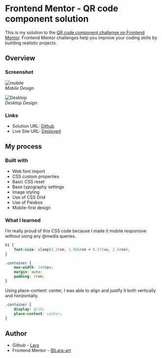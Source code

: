 # Frontend Mentor - QR code component solution

This is my solution to the [QR code component challenge on Frontend Mentor](https://www.frontendmentor.io/challenges/qr-code-component-iux_sIO_H). Frontend Mentor challenges help you improve your coding skills by building realistic projects. 


## Overview

### Screenshot

![mobile](https://github.com/Lara-art/QR-code-component/assets/62111495/402e7bc3-279a-4bef-b57d-62bac3fdf5ba)<br>
<i>Mobile Design</i>


![Desktop](https://github.com/Lara-art/QR-code-component/assets/62111495/ba689c62-176a-435e-8690-e13278592769)<br>
<i>Desktop Design</i>

### Links

- Solution URL: [Github](https://github.com/Lara-art/QR-code-component)
- Live Site URL: [Deployed](https://lara-art.github.io/QR-code-component/)

## My process

### Built with

- Web font import
- CSS custom properties
- Basic CSS reset
- Base typography settings
- Image styling
- Use of CSS Grid
- Use of Flexbox
- Mobile-first design


### What I learned

I’m really proud of this CSS code because I made it mobile responsive without using any @media queries.


```css
h1 {
    font-size: clamp(2.2rem, 1.986rem + 0.571vw, 2.5rem);
}

.container {
    max-width: 1440px;
    margin: auto;
    padding: 2rem;
}
```
Using place-content: center, I was able to align and justify it both vertically and horizontally.

```css
.container {
    display: grid;
    place-content: center;
}
```


## Author

- Github - [Lara](https://github.com/Lara-art)
- Frontend Mentor - [@Lara-art](https://www.frontendmentor.io/profile/Lara-art)
